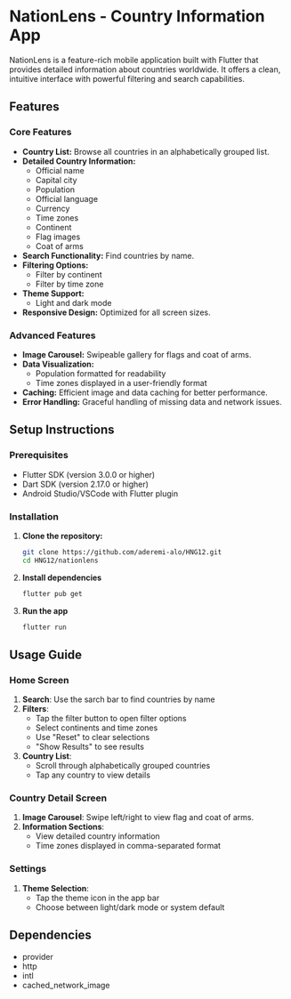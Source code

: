 # NationLens - Country Information App

NationLens is a feature-rich mobile application built with Flutter that provides detailed information about countries worldwide. It offers a clean, intuitive interface with powerful filtering and search capabilities.

## Features

### Core Features
- **Country List:** Browse all countries in an alphabetically grouped list.
- **Detailed Country Information:**
  - Official name
  - Capital city
  - Population
  - Official language
  - Currency
  - Time zones
  - Continent
  - Flag images
  - Coat of arms
- **Search Functionality:** Find countries by name.
- **Filtering Options:**
  - Filter by continent
  - Filter by time zone
- **Theme Support:**
  - Light and dark mode
- **Responsive Design:** Optimized for all screen sizes.

### Advanced Features
- **Image Carousel:** Swipeable gallery for flags and coat of arms.
- **Data Visualization:**
  - Population formatted for readability
  - Time zones displayed in a user-friendly format
- **Caching:** Efficient image and data caching for better performance.
- **Error Handling:** Graceful handling of missing data and network issues.

## Setup Instructions

### Prerequisites
- Flutter SDK (version 3.0.0 or higher)
- Dart SDK (version 2.17.0 or higher)
- Android Studio/VSCode with Flutter plugin

### Installation

1. **Clone the repository:**
   ```bash
   git clone https://github.com/aderemi-alo/HNG12.git
   cd HNG12/nationlens
2. **Install dependencies**
   ```bash
   flutter pub get
3. **Run the app**
   ```bash
   flutter run
## Usage Guide
### Home Screen
1. **Search**: Use the sarch bar to find countries by name
2. **Filters**:
    - Tap the filter button to open filter options
    - Select continents and time zones
    - Use "Reset" to clear selections
    - "Show Results" to see results
3. **Country List**:
    - Scroll through alphabetically grouped countries
    - Tap any country to view details

### Country Detail Screen
1. **Image Carousel**: Swipe left/right to view flag and coat of arms.
2. **Information Sections**:
    - View detailed country information
    - Time zones displayed in comma-separated format

### Settings
1. **Theme Selection**:
    - Tap the theme icon in the app bar
    - Choose between light/dark mode or system default

## Dependencies
- provider
- http
- intl
- cached_network_image